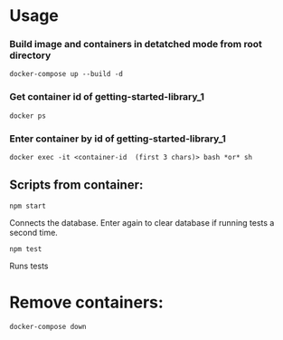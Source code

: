 # Usage

### Build image and containers in detatched mode from root directory

```
docker-compose up --build -d
```

### Get container id of getting-started-library_1

```
docker ps
```

### Enter container by id of getting-started-library_1

```
docker exec -it <container-id  (first 3 chars)> bash *or* sh
```

## Scripts from container:

```
npm start
```

Connects the database. Enter again to clear database if running tests a second time.

```
npm test
```

Runs tests

# Remove containers:

```
docker-compose down
```
